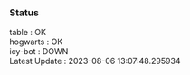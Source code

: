 ### Status


table : OK  
hogwarts : OK  
icy-bot : DOWN  
Latest Update : 2023-08-06 13:07:48.295934
